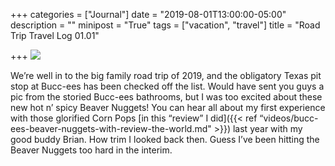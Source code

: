 +++
categories = ["Journal"]
date = "2019-08-01T13:00:00-05:00"
description = ""
minipost = "True"
tags = ["vacation", "travel"]
title = "Road Trip Travel Log 01.01"

+++
![](https://res.cloudinary.com/tobyblog/image/upload/v1564685041/img/62A6A488-C620-4445-9B7B-705A544C99D4_fhcqzp.jpg)

We’re well in to the big family road trip of 2019, and the obligatory Texas pit stop at Bucc-ees has been checked off the list. Would have sent you guys a pic from the storied Bucc-ees bathrooms, but I was too excited about these new hot n’ spicy Beaver Nuggets! You can hear all about my first experience with those glorified Corn Pops \[in this “review” I did\]({{< ref “videos/bucc-ees-beaver-nuggets-with-review-the-world.md" >}}) last year with my good buddy Brian. How trim I looked back then. Guess I’ve been hitting the Beaver Nuggets too hard in the interim.